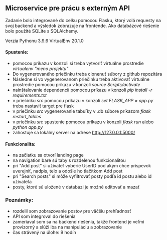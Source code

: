 ## Microservice pre prácu s externým API
Zadanie bolo integrované do celku pomocou Flasku, ktorý volá requesty na svoj backend a výsledok zobrazuje na frontende. Ako databázové riešenie bolo použité SQLite s SQLAlchemy.

Verzia Pythonu 3.9.6
VirtualEnv 20.1.0

#### Spustenie:
- pomocou príkazu v konzoli si treba vytvoriť virtuálne prostredie *virtualenv "meno projektu"*
- Do vygenerovaného priečinku treba clonenuť súbory z github repozitára
- Následne si vo vygenerovanom priečinku treba aktivovať virtuálne prostredie pomocou príkazu v konzoli *source Scripts/activate*
- nainštalovanie dependencií pomocou príkazu v konzoli *pip install -r requirements.txt*
- v priečinku *src* pomocou príkazu v konzoli *set FLASK_APP = app.py*  treba nastaviť target pre flask
- v priečinku *src* vygenerovanie tabuľky v .db súbore príkazom *flask restart_tables*
- v priečinku *src* spustenie pomocou príkazu v konzoli *flask run* alebo *python app.py*
- zahostuje sa lokálny server na adrese http://127.0.0.1:5000/

#### Funkcionalita:
- na začiatku sa otvorí landing page
- na navigation bare sú taby s rozdelenou funkcionalitou
- pri "Add post" si uživateľ vyberie UserID pod akým chce príspevok uverejniť, nadpis, telo a odošle ho tlačítkom Add post
- pri "Search posts" si môže vyfiltrovať posty podľa id postu alebo id užívateľa
- posty, ktoré sú uložené v databázi je možné editovať a mazať
  
### Poznámky:
- rozdelil som zobrazovanie postov pre väčšiu prehľadnosť
- API som integroval do riešenia
- zameriaval som sa na backend riešenia, takže frontend je veľmi provizorný a slúži iba na manipuláciu a zobrazovanie
- čas strávený na úlohe: 9 hodín